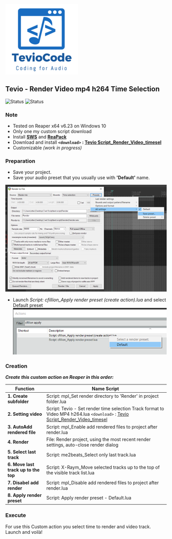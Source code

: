 ![](images/logo_teviocode_smally.png)
## Tevio - Render Video mp4 h264 Time Selection
![Status](https://img.shields.io/badge/Status-Work%20in%20progress-green) ![Status](https://img.shields.io/badge/version-1.0-blue)
### Note

- Tested on Reaper x64 v6.23 on Windows 10
- Only one my custom script download
- Install **[SWS](https://www.sws-extension.org/)** and  **[ReaPack](https://reapack.com/)**
- Download and install **`<download>` : [Tevio Script_Render_Video_timesel](Script/Tevio%20-%20Set%20render%20time%20selection%20Track%20format%20to%20Video%20MP4%20h264.lua)**
- Customizable _(work in progress)_

### Preparation

- Save your project.
- Save your audio preset that you usually use with **'Default'** name.

![](images/Default%20Preset%20Rendering.png)
- Launch _Script: cfillion_Apply render preset (create action).lua_ and select Default preset
![](images/cfillion_apply_render.png)

### Creation
**_Create this custom action on Reaper in this order:_**

| Function |         Name Script           |
| ------------- | ------------------------------ |
| **1. Create subfolder**      | Script: mpl_Set render directory to 'Render' in project folder.lua|
| **2. Setting video**   | Script: Tevio - Set render time selection Track format to Video MP4 h264.lua `<download>` : [Tevio Script_Render_Video_timesel](Script/Tevio%20-%20Set%20render%20time%20selection%20Track%20format%20to%20Video%20MP4%20h264.lua)|
| **3. AutoAdd rendered file**   | Script: mpl_Enable add rendered files to project after render.lua     |
|**4.  Render**  | File: Render project, using the most recent render settings, auto-close render dialog     |
| **5. Select last track**   | Script: me2beats_Select only last track.lua     |
| **6. Move last track up to the top**   | Script: X-Raym_Move selected tracks up to the top of the visible track list.lua  |
| **7. Disabel add render**  | Script: mpl_Disable add rendered files to project after render.lua     |
| **8. Apply render preset**   | Script: Apply render preset - Default.lua     |

### Execute
For use this Custom action you select time to render and video track.
Launch and voilà!
